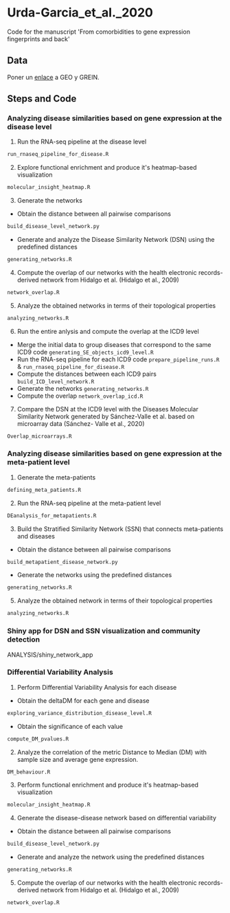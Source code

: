 # Urda-Garcia_et_al._2020
Code for the manuscript 'From comorbidities to gene expression fingerprints and back'

## Data
Poner un [enlace](https://pip.pypa.io/en/stable/) a GEO y GREIN.

## Steps and Code
### Analyzing disease similarities based on gene expression at the disease level
1. Run the RNA-seq pipeline at the disease level
```bash
run_rnaseq_pipeline_for_disease.R
```
2. Explore functional enrichment and produce it's heatmap-based visualization
```bash
molecular_insight_heatmap.R
```
3. Generate the networks
- Obtain the distance between all pairwise comparisons
```bash
build_disease_level_network.py
```
- Generate and analyze the Disease Similarity Network (DSN) using the predefined distances
```bash
generating_networks.R
```
4. Compute the overlap of our networks with the health electronic records-derived network from Hidalgo et al. (Hidalgo et al., 2009)
```bash
network_overlap.R
```
5. Analyze the obtained networks in terms of their topological properties
```bash
analyzing_networks.R
```

6. Run the entire anlysis and compute the overlap at the ICD9 level
- Merge the initial data to group diseases that correspond to the same ICD9 code `generating_SE_objects_icd9_level.R`
- Run the RNA-seq pipeline for each ICD9 code `prepare_pipeline_runs.R` & `run_rnaseq_pipeline_for_disease.R`
- Compute the distances between each ICD9 pairs `build_ICD_level_network.R`
- Generate the networks `generating_networks.R`
- Compute the overlap `network_overlap_icd.R`

7. Compare the DSN at the ICD9 level with the Diseases Molecular Similarity Network generated by Sánchez-Valle et al. based on microarray data (Sánchez- Valle et al., 2020)
```bash
Overlap_microarrays.R
```

### Analyzing disease similarities based on gene expression at the meta-patient level
1. Generate the meta-patients
```bash
defining_meta_patients.R
```
2. Run the RNA-seq pipeline at the meta-patient level
```bash
DEanalysis_for_metapatients.R
```
3. Build the Stratified Similarity Network (SSN) that connects meta-patients and diseases
- Obtain the distance between all pairwise comparisons
```bash
build_metapatient_disease_network.py 
```
- Generate the networks using the predefined distances
```bash
generating_networks.R
```
5. Analyze the obtained network in terms of their topological properties
```bash
analyzing_networks.R
```
### Shiny app for DSN and SSN visualization and community detection

ANALYSIS/shiny_network_app

### Differential Variability Analysis
1. Perform Differential Variability Analysis for each disease
- Obtain the deltaDM for each gene and disease
```bash
exploring_variance_distribution_disease_level.R 
```
- Obtain the significance of each value
```bash
compute_DM_pvalues.R 
```
2. Analyze the correlation of the metric Distance to Median (DM) with sample size and average gene expression.
```bash
DM_behaviour.R
```
3. Perform functional enrichment and produce it's heatmap-based visualization
```bash
molecular_insight_heatmap.R
```
4. Generate the disease-disease network based on differential variability
- Obtain the distance between all pairwise comparisons
```bash
build_disease_level_network.py
```
- Generate and analyze the network using the predefined distances
```bash
generating_networks.R
```
5. Compute the overlap of our networks with the health electronic records-derived network from Hidalgo et al. (Hidalgo et al., 2009)
```bash
network_overlap.R
```



